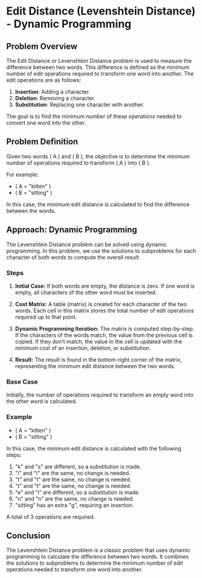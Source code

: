 # Edit Distance (Levenshtein Distance) - Dynamic Programming

## Problem Overview

The Edit Distance or Levenshtein Distance problem is used to measure the difference between two words. This difference is defined as the minimum number of edit operations required to transform one word into another. The edit operations are as follows:

1. **Insertion**: Adding a character.
2. **Deletion**: Removing a character.
3. **Substitution**: Replacing one character with another.

The goal is to find the minimum number of these operations needed to convert one word into the other.

## Problem Definition

Given two words \( A \) and \( B \), the objective is to determine the minimum number of operations required to transform \( A \) into \( B \).

For example:

- \( A = "kitten" \)
- \( B = "sitting" \)

In this case, the minimum edit distance is calculated to find the difference between the words.

## Approach: Dynamic Programming

The Levenshtein Distance problem can be solved using dynamic programming. In this problem, we use the solutions to subproblems for each character of both words to compute the overall result.

### Steps

1. **Initial Case:**
   If both words are empty, the distance is zero. If one word is empty, all characters of the other word must be inserted.

2. **Cost Matrix:**
   A table (matrix) is created for each character of the two words. Each cell in this matrix stores the total number of edit operations required up to that point.

3. **Dynamic Programming Iteration:**
   The matrix is computed step-by-step. If the characters of the words match, the value from the previous cell is copied. If they don’t match, the value in the cell is updated with the minimum cost of an insertion, deletion, or substitution.

4. **Result:**
   The result is found in the bottom-right corner of the matrix, representing the minimum edit distance between the two words.

### Base Case

Initially, the number of operations required to transform an empty word into the other word is calculated.

### Example

- \( A = "kitten" \)
- \( B = "sitting" \)

In this case, the minimum edit distance is calculated with the following steps:

1. "k" and "s" are different, so a substitution is made.
2. "i" and "i" are the same, no change is needed.
3. "t" and "t" are the same, no change is needed.
4. "t" and "t" are the same, no change is needed.
5. "e" and "i" are different, so a substitution is made.
6. "n" and "n" are the same, no change is needed.
7. "sitting" has an extra "g", requiring an insertion.

A total of 3 operations are required.

## Conclusion

The Levenshtein Distance problem is a classic problem that uses dynamic programming to calculate the difference between two words. It combines the solutions to subproblems to determine the minimum number of edit operations needed to transform one word into another.
